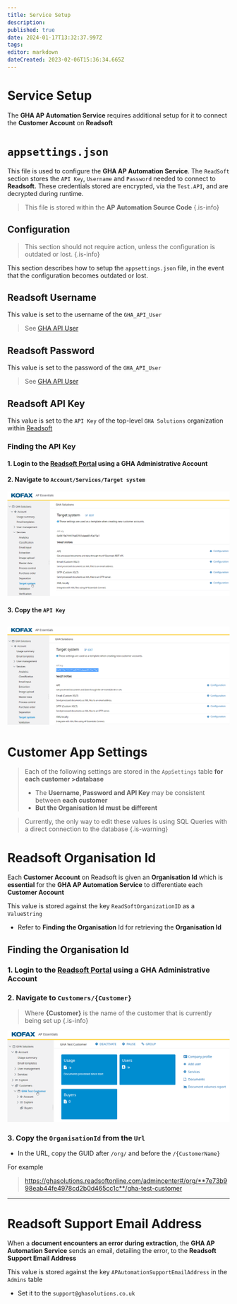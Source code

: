 ```yaml
---
title: Service Setup
description: 
published: true
date: 2024-01-17T13:32:37.997Z
tags: 
editor: markdown
dateCreated: 2023-02-06T15:36:34.665Z
---
```


# Service Setup

The **GHA AP Automation Service** requires additional setup for it to connect the **Customer Account** on **Readsoft**

# `appsettings.json`

This file is used to configure the **GHA AP Automation Service**. The `ReadSoft` section stores the `API Key`, `Username` and `Password` needed to connect to **Readsoft.** These credentials stored are encrypted, via the `Test.API`, and are decrypted during runtime.

> This file is stored within the **AP Automation Source Code**
{.is-info}


## Configuration

> This section should not require action, unless the configuration is outdated or lost.
{.is-info}


This section describes how to setup the `appsettings.json` file, in the event that the configuration becomes outdated or lost.

## Readsoft Username

This value is set to the username of the `GHA_API_User`

> See [GHA API User](/Apps/APAutomation/TechnicalReference/GHAAPIUser)

## Readsoft Password

This value is set to the password of the `GHA_API_User`

> See [GHA API User](/Apps/APAutomation/TechnicalReference/GHAAPIUser)

## Readsoft API Key

This value is set to the `API Key` of the top-level `GHA Solutions` organization within [Readsoft](https://ghasolutions.readsoftonline.com/ "https://ghasolutions.readsoftonline.com/")

### Finding the API Key

#### 1. Login to the [Readsoft Portal](https://ghasolutions.readsoftonline.com/ "https://ghasolutions.readsoftonline.com/") using a **GHA Administrative Account**

#### 2. Navigate to `Account/Services/Target system`

![servicesetup1.png](/servicesetup1.png)

#### 3. Copy the `API Key`

![servicesetup2.png](/servicesetup2.png)
---

# Customer App Settings

>Each of the following settings are stored in the `AppSettings` table **for each customer >database** 
>- The **Username, Password and API Key** may be consistent between **each customer** 
>- **But the Organisation Id must be different**


> Currently, the only way to edit these values is using SQL Queries with a direct connection to the database
{.is-warning}


# Readsoft Organisation Id

Each **Customer Account** on Readsoft is given an **Organisation Id** which is **essential** for the **GHA AP Automation Service** to differentiate each **Customer Account**

This value is stored against the key `ReadSoftOrganizationID` as a `ValueString`

-   Refer to **Finding the Organisation** Id for retrieving the **Organisation Id**
    

## Finding the Organisation Id

### 1. Login to the [Readsoft Portal](https://ghasolutions.readsoftonline.com/ "https://ghasolutions.readsoftonline.com/") using a **GHA Administrative Account**

### 2. Navigate to `Customers/{Customer}`

> Where **{Customer}** is the name of the customer that is currently being set up
{.is-info}


![servicesetup3.png](/servicesetup3.png)

### 3. Copy the `OrganisationId` from the `Url`

-   In the URL, copy the GUID after `/org/` and before the `/{CustomerName}`
    

For example

> https://ghasolutions.readsoftonline.com/admincenter#/org/**7e73b998eab44fe4978cd2b0d465cc1c**/gha-test-customer

---

# Readsoft Support Email Address

When a **document encounters an error during extraction**, the **GHA AP Automation Service** sends an email, detailing the error, to the **Readsoft Support Email Address**

This value is stored against the key `APAutomationSupportEmailAddress` in the `Admins` table

-   Set it to the `support@ghasolutions.co.uk`